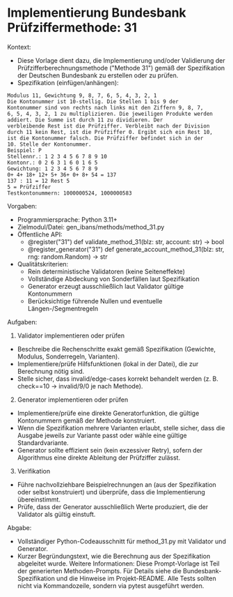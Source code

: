 # Implementierung Bundesbank Prüfziffermethode: 31

Kontext:
- Diese Vorlage dient dazu, die Implementierung und/oder Validierung der Prüfzifferberechnungsmethode ("Methode 31") gemäß der Spezifikation der Deutschen Bundesbank zu erstellen oder zu prüfen.
- Spezifikation (einfügen/anhängen):

```Text
Modulus 11, Gewichtung 9, 8, 7, 6, 5, 4, 3, 2, 1
Die Kontonummer ist 10-stellig. Die Stellen 1 bis 9 der
Kontonummer sind von rechts nach links mit den Ziffern 9, 8, 7,
6, 5, 4, 3, 2, 1 zu multiplizieren. Die jeweiligen Produkte werden
addiert. Die Summe ist durch 11 zu dividieren. Der
verbleibende Rest ist die Prüfziffer. Verbleibt nach der Division
durch 11 kein Rest, ist die Prüfziffer 0. Ergibt sich ein Rest 10,
ist die Kontonummer falsch. Die Prüfziffer befindet sich in der
10. Stelle der Kontonummer.
Beispiel: P
Stellennr.: 1 2 3 4 5 6 7 8 9 10
Kontonr.: 0 2 6 3 1 6 0 1 6 5
Gewichtung: 1 2 3 4 5 6 7 8 9
0+ 4+ 18+ 12+ 5+ 36+ 0+ 8+ 54 = 137
137 : 11 = 12 Rest 5
5 = Prüfziffer
Testkontonummern: 1000000524, 1000000583
```

Vorgaben:
- Programmiersprache: Python 3.11+
- Zielmodul/Datei: gen_ibans/methods/method_31.py
- Öffentliche API:
  - @register("31") def validate_method_31(blz: str, account: str) -> bool
  - @register_generator("31") def generate_account_method_31(blz: str, rng: random.Random) -> str
- Qualitätskriterien:
  - Rein deterministische Validatoren (keine Seiteneffekte)
  - Vollständige Abdeckung von Sonderfällen laut Spezifikation
  - Generator erzeugt ausschließlich laut Validator gültige Kontonummern
  - Berücksichtige führende Nullen und eventuelle Längen-/Segmentregeln

Aufgaben:
1) Validator implementieren oder prüfen
- Beschreibe die Rechenschritte exakt gemäß Spezifikation (Gewichte, Modulus, Sonderregeln, Varianten).
- Implementiere/prüfe Hilfsfunktionen (lokal in der Datei), die zur Berechnung nötig sind.
- Stelle sicher, dass invalid/edge-cases korrekt behandelt werden (z. B. check==10 -> invalid/9/0 je nach Methode).

2) Generator implementieren oder prüfen
- Implementiere/prüfe eine direkte Generatorfunktion, die gültige Kontonummern gemäß der Methode konstruiert.
- Wenn die Spezifikation mehrere Varianten erlaubt, stelle sicher, dass die Ausgabe jeweils zur Variante passt oder wähle eine gültige Standardvariante.
- Generator sollte effizient sein (kein exzessiver Retry), sofern der Algorithmus eine direkte Ableitung der Prüfziffer zulässt.

3) Verifikation
- Führe nachvollziehbare Beispielrechnungen an (aus der Spezifikation oder selbst konstruiert) und überprüfe, dass die Implementierung übereinstimmt.
- Prüfe, dass der Generator ausschließlich Werte produziert, die der Validator als gültig einstuft.

Abgabe:
- Vollständiger Python-Codeausschnitt für method_31.py mit Validator und Generator.
- Kurzer Begründungstext, wie die Berechnung aus der Spezifikation abgeleitet wurde.
Weitere Informationen: Diese Prompt-Vorlage ist Teil der generierten Methoden-Prompts. Für Details siehe die Bundesbank-Spezifikation und die Hinweise im Projekt-README.
Alle Tests sollten nicht via Kommandozeile, sondern via pytest ausgeführt werden.
